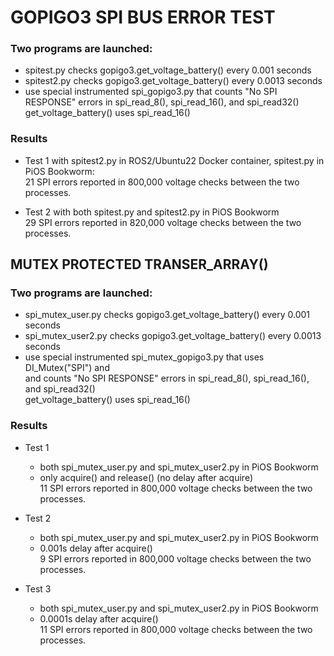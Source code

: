# GOPIGO3 SPI BUS ERROR TEST

### Two programs are launched:
- spitest.py  checks gopigo3.get_voltage_battery() every 0.001  seconds
- spitest2.py checks gopigo3.get_voltage_battery() every 0.0013 seconds
- use special instrumented spi_gopigo3.py that counts "No SPI RESPONSE" errors in spi_read_8(), spi_read_16(), and spi_read32()  
  get_voltage_battery() uses spi_read_16()


### Results

- Test 1 with spitest2.py in ROS2/Ubuntu22 Docker container, spitest.py in PiOS Bookworm:  
  21 SPI errors reported in 800,000 voltage checks between the two processes.  

- Test 2 with both spitest.py and spitest2.py in PiOS Bookworm  
  29 SPI errors reported in 820,000 voltage checks between the two processes.  


## MUTEX PROTECTED TRANSER_ARRAY()

### Two programs are launched:
- spi_mutex_user.py  checks gopigo3.get_voltage_battery() every 0.001  seconds
- spi_mutex_user2.py checks gopigo3.get_voltage_battery() every 0.0013 seconds
- use special instrumented spi_mutex_gopigo3.py that uses DI_Mutex("SPI") and  
  and counts "No SPI RESPONSE" errors in spi_read_8(), spi_read_16(), and spi_read32()  
  get_voltage_battery() uses spi_read_16()


### Results

- Test 1  
  - both spi_mutex_user.py and spi_mutex_user2.py in PiOS Bookworm  
  - only acquire() and release() (no delay after acquire)  
  11 SPI errors reported in 800,000 voltage checks between the two processes.  

- Test 2  
  - both spi_mutex_user.py and spi_mutex_user2.py in PiOS Bookworm  
  - 0.001s delay after acquire()  
   9 SPI errors reported in 800,000 voltage checks between the two processes.  

- Test 3  
  - both spi_mutex_user.py and spi_mutex_user2.py in PiOS Bookworm  
  - 0.0001s delay after acquire()  
  11 SPI errors reported in 800,000 voltage checks between the two processes.  
